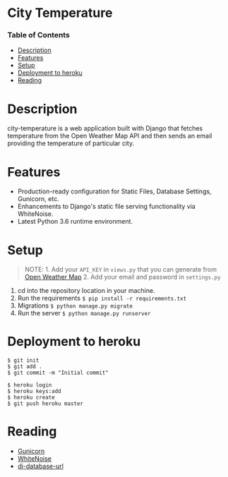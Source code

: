 City Temperature
=========================
 
 ### Table of Contents  
* [Description](#desc) 
* [Features](#features) 
* [Setup](#setup)
* [Deployment to heroku](#deployment)
* [Reading](#reading)

Description
===========
city-temperature is a web application built with Django that fetches temperature from the Open Weather Map API and then sends an email providing the temperature of particular city.

Features
========
* Production-ready configuration for Static Files, Database Settings, Gunicorn, etc.
* Enhancements to Django's static file serving functionality via WhiteNoise.
* Latest Python 3.6 runtime environment.

Setup
=====
> NOTE: 1. Add your `API_KEY` in `views.py` that you can generate from [Open Weather Map](https://openweathermap.org/api)
>2. Add your email and password in `settings.py`
1. cd into the repository location in your machine.
2. Run the requirements `$ pip install -r requirements.txt`
3. Migrations `$ python manage.py migrate`
4. Run the server `$ python manage.py runserver`

Deployment to heroku
====================
```
$ git init
$ git add .
$ git commit -m "Initial commit"

$ heroku login
$ heroku keys:add
$ heroku create
$ git push heroku master
```

Reading
=======
* [Gunicorn](https://pypi.org/project/gunicorn/)
* [WhiteNoise](https://pypi.org/project/whitenoise/)
* [dj-database-url](https://pypi.org/project/dj-database-url/)

